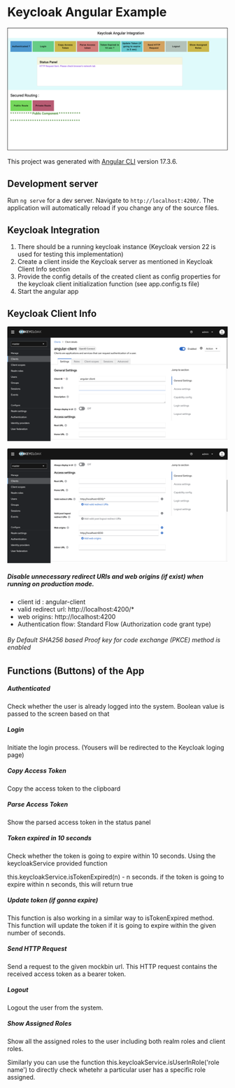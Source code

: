 # Keycloak Angular Example

![main-screen](./doc_resource/main-screen.png)

This project was generated with [Angular CLI](https://github.com/angular/angular-cli) version 17.3.6.

## Development server

Run `ng serve` for a dev server. Navigate to `http://localhost:4200/`. The application will automatically reload if you change any of the source files.

## Keycloak Integration

1. There should be a running keycloak instance (Keycloak version 22 is used for testing this implementation)
2. Create a client inside the Keycloak server as mentioned in Keycloak Client Info section
3. Provide the config details of the created client as config properties for the keycloak client initialization function (see app.config.ts file)
4. Start the angular app

## Keycloak Client Info

![client image 1](./doc_resource/client-img-1.png)

![client image 2](./doc_resource/client-img-2.png)

##### Disable unnecessary redirect URIs and web origins (if exist) when running on production mode.

* client id : angular-client
* valid redirect url: http://localhost:4200/*
* web origins:  http://localhost:4200
* Authentication flow: Standard Flow (Authorization code grant type)


###### By Default SHA256 based Proof key for code exchange (PKCE) method is enabled

## Functions (Buttons) of the App
##### Authenticated

Check whether the user is already logged into the system. Boolean value is passed to the screen based on that

##### Login

Initiate the login process. (Yousers will be redirected to the Keycloak loging page)

##### Copy Access Token

Copy the access token to the clipboard

##### Parse Access Token

Show the parsed access token in the status panel

##### Token expired in 10 seconds

Check whether the token is going to expire within 10 seconds. Using the keycloakService provided function

this.keycloakService.isTokenExpired(n) - n seconds. if the token is going to expire within n seconds, this will return true

##### Update token (if gonna expire)

This function is also working in a similar way to isTokenExpired method. This function will update the token if it is going to expire within the given number of seconds.

##### Send HTTP Request

Send a request to the given mockbin url. This HTTP request contains the received access token as a bearer token.

##### Logout

Logout the user from the system.

##### Show Assigned Roles

Show all the assigned roles to the user including both realm roles and client roles.

Similarly you can use the function this.keycloakService.isUserInRole('role name') to directly check whetehr a particular user has a specific role assigned.
